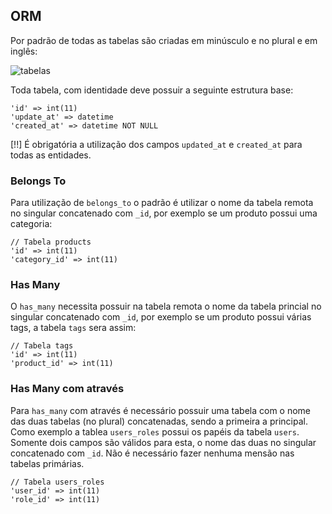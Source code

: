 ## ORM

Por padrão de todas as tabelas são criadas em minúsculo e no plural e em inglês:
	
![tabelas](http://i.imgur.com/cCOI0Q6.png)

Toda tabela, com identidade deve possuir a seguinte estrutura base:

    'id' => int(11)
    'update_at' => datetime
    'created_at' => datetime NOT NULL

[!!] É obrigatória a utilização dos campos `updated_at` e `created_at` para todas as entidades.

### Belongs To
Para utilização de `belongs_to` o padrão é utilizar o nome da tabela remota no singular concatenado com `_id`, por exemplo se um produto possui uma categoria:

    // Tabela products
    'id' => int(11)
    'category_id' => int(11)

### Has Many
O `has_many` necessita possuir na tabela remota o nome da tabela princial no singular concatenado com `_id`, por exemplo se um produto possui várias tags, a tabela `tags` sera assim:

    // Tabela tags
    'id' => int(11)
    'product_id' => int(11)

### Has Many com através
Para `has_many` com através é necessário possuir uma tabela com o nome das duas tabelas (no plural) concatenadas, sendo a primeira a principal. Como exemplo a tablea `users_roles` possui os papéis da tabela `users`. Somente dois campos são válidos para esta, o nome das duas no singular concatenado com `_id`. Não é necessário fazer nenhuma mensão nas tabelas primárias.

    // Tabela users_roles
    'user_id' => int(11)
    'role_id' => int(11)